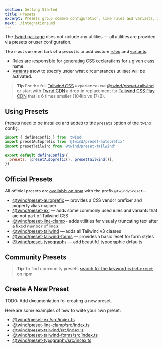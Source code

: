```yaml
---
section: Getting Started
title: Presets
excerpt: Presets group common configuration, like rules and variants, into a reusable package.
next: ./integrations.md
---
```


The [Twind package](./packages/twind) does not include any utilities — all utilities are provided via presets or user configuration.

The most common task of a preset is to add custom [rules](./rules) and [variants](./variants).

- [Rules](./rules) are responsible for generating CSS declarations for a given class name.
- [Variants](./variants) allow to specify under what circumstances utilities will be activated.

> **Tip**
> For the full [Tailwind CSS](https://tailwindcss.com) experience use [@twind/preset-tailwind](./preset-tailwind) or start with [Twind CDN](./installation#twind-cdn) a drop-in replacement for [Tailwind CSS Play CDN](https://tailwindcss.com/docs/installation/play-cdn) that is 6 times smaller (104kb vs 17kB).

## Using Presets

Presets need to be installed and added to the `presets` option of the `twind` config.

```js title="twind.config.js"
import { defineConfig } from 'twind'
import presetAutoprefix from '@twind/preset-autoprefix'
import presetTailwind from '@twind/preset-tailwind'

export default defineConfig({
  presets: [presetAutoprefix(), presetTailwind()],
})
```

## Official Presets

All official presets are [available on npm](https://www.npmjs.com/search?q=keywords:twind-preset) with the prefix `@twind/preset-`.

- [@twind/preset-autoprefix](./preset-autoprefix) — provides a CSS vendor prefixer and property alias mapper
- [@twind/preset-ext](./preset-ext) — adds some commonly used rules and variants that are not part of Tailwind CSS
- [@twind/preset-line-clamp](./preset-line-clamp) - adds utilities for visually truncating text after a fixed number of lines
- [@twind/preset-tailwind](./preset-tailwind) — adds all Tailwind v3 classes
- [@twind/preset-tailwind-forms](./preset-tailwind-forms) — provides a basic reset for form styles
- [@twind/preset-typography](./preset-typography) — add beautiful typographic defaults

## Community Presets

> **Tip**
> To find community presets [search for the keyword `twind-preset`](https://www.npmjs.com/search?q=keywords:twind-preset) on npm.

## Create A New Preset

TODO: Add documentation for creating a new preset.

Here are some examples of how to write your own preset:

- [@twind/preset-ext/src/index.ts](https://github.com/tw-in-js/twind/blob/next/packages/preset-ext/src/index.ts)
- [@twind/preset-line-clamp/src/index.ts](https://github.com/tw-in-js/twind/blob/next/packages/preset-line-clamp/src/index.ts)
- [@twind/preset-tailwind/src/index.ts](https://github.com/tw-in-js/twind/blob/next/packages/preset-tailwind/src/index.ts)
- [@twind/preset-tailwind-forms/src/index.ts](https://github.com/tw-in-js/twind/blob/next/packages/preset-tailwind-forms/src/index.ts)
- [@twind/preset-typography/src/index.ts](https://github.com/tw-in-js/twind/blob/next/packages/preset-typography/src/index.ts)

